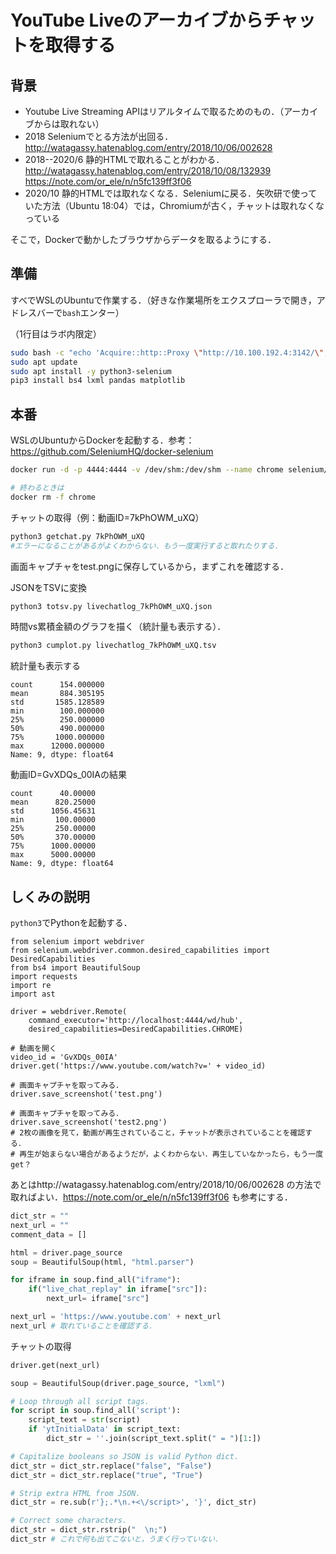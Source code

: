 # YouTube Liveのアーカイブからチャットを取得する

## 背景

* Youtube Live Streaming APIはリアルタイムで取るためのもの．（アーカイブからは取れない）
* 2018 Seleniumでとる方法が出回る．http://watagassy.hatenablog.com/entry/2018/10/06/002628
* 2018--2020/6 静的HTMLで取れることがわかる．http://watagassy.hatenablog.com/entry/2018/10/08/132939 https://note.com/or_ele/n/n5fc139ff3f06
* 2020/10 静的HTMLでは取れなくなる．Seleniumに戻る．矢吹研で使っていた方法（Ubuntu 18:04）では，Chromiumが古く，チャットは取れなくなっている

そこで，Dockerで動かしたブラウザからデータを取るようにする．

## 準備

すべでWSLのUbuntuで作業する．（好きな作業場所をエクスプローラで開き，アドレスバーで`bash`エンター）

（1行目はラボ内限定）

```bash
sudo bash -c "echo 'Acquire::http::Proxy \"http://10.100.192.4:3142/\";' >> /etc/apt/apt.conf.d/02proxy"
sudo apt update
sudo apt install -y python3-selenium
pip3 install bs4 lxml pandas matplotlib
```

## 本番

WSLのUbuntuからDockerを起動する．参考：https://github.com/SeleniumHQ/docker-selenium

```bash
docker run -d -p 4444:4444 -v /dev/shm:/dev/shm --name chrome selenium/standalone-chrome

# 終わるときは
docker rm -f chrome
```

チャットの取得（例：動画ID=7kPhOWM_uXQ）

```bash
python3 getchat.py 7kPhOWM_uXQ
#エラーになることがあるがよくわからない．もう一度実行すると取れたりする．
```

画面キャプチャをtest.pngに保存しているから，まずこれを確認する．

JSONをTSVに変換

```bash
python3 totsv.py livechatlog_7kPhOWM_uXQ.json
```

時間vs累積金額のグラフを描く（統計量も表示する）．

```bash
python3 cumplot.py livechatlog_7kPhOWM_uXQ.tsv
```

統計量も表示する

```
count      154.000000
mean       884.305195
std       1585.128589
min        100.000000
25%        250.000000
50%        490.000000
75%       1000.000000
max      12000.000000
Name: 9, dtype: float64
```

動画ID=GvXDQs_00IAの結果

```
count      40.00000
mean      820.25000
std      1056.45631
min       100.00000
25%       250.00000
50%       370.00000
75%      1000.00000
max      5000.00000
Name: 9, dtype: float64
```

## しくみの説明

`python3`でPythonを起動する．

```
from selenium import webdriver
from selenium.webdriver.common.desired_capabilities import DesiredCapabilities
from bs4 import BeautifulSoup
import requests
import re
import ast

driver = webdriver.Remote(
    command_executor='http://localhost:4444/wd/hub',
    desired_capabilities=DesiredCapabilities.CHROME)

# 動画を開く
video_id = 'GvXDQs_00IA'
driver.get('https://www.youtube.com/watch?v=' + video_id)

# 画面キャプチャを取ってみる．
driver.save_screenshot('test.png')

# 画面キャプチャを取ってみる．
driver.save_screenshot('test2.png')
# 2枚の画像を見て，動画が再生されていること，チャットが表示されていることを確認する．
# 再生が始まらない場合があるようだが，よくわからない．再生していなかったら，もう一度get？
```

あとはhttp://watagassy.hatenablog.com/entry/2018/10/06/002628 の方法で取ればよい．https://note.com/or_ele/n/n5fc139ff3f06 も参考にする．

```python
dict_str = ""
next_url = ""
comment_data = []

html = driver.page_source
soup = BeautifulSoup(html, "html.parser")

for iframe in soup.find_all("iframe"):
    if("live_chat_replay" in iframe["src"]):
        next_url= iframe["src"]

next_url = 'https://www.youtube.com' + next_url
next_url # 取れていることを確認する．
```

チャットの取得

```python
driver.get(next_url)

soup = BeautifulSoup(driver.page_source, "lxml")

# Loop through all script tags.
for script in soup.find_all('script'):
    script_text = str(script)
    if 'ytInitialData' in script_text:
        dict_str = ''.join(script_text.split(" = ")[1:])

# Capitalize booleans so JSON is valid Python dict.
dict_str = dict_str.replace("false", "False")
dict_str = dict_str.replace("true", "True")

# Strip extra HTML from JSON.
dict_str = re.sub(r'};.*\n.+<\/script>', '}', dict_str)

# Correct some characters.
dict_str = dict_str.rstrip("  \n;")
dict_str # これで何も出てこないと，うまく行っていない．
```

